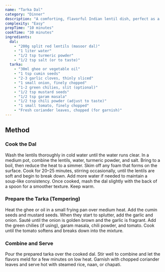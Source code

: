 ```yaml
---
name: "Tarka Dal"
category: "Dinner"
description: "A comforting, flavorful Indian lentil dish, perfect as a main or side"
complexity: "Easy"
prepTime: "10 minutes"
cookTime: "30 minutes"
ingredients:
  dal:
    - "200g split red lentils (masoor dal)"
    - "1 liter water"
    - "1/2 tsp turmeric powder"
    - "1/2 tsp salt (or to taste)"
  tarka:
    - "30ml ghee or vegetable oil"
    - "1 tsp cumin seeds"
    - "2-3 garlic cloves, thinly sliced"
    - "1 small onion, finely chopped"
    - "1-2 green chilies, slit (optional)"
    - "1/2 tsp mustard seeds"
    - "1/2 tsp garam masala"
    - "1/2 tsp chili powder (adjust to taste)"
    - "1 small tomato, finely chopped"
    - "Fresh coriander leaves, chopped (for garnish)"
---
```


## Method

### Cook the Dal

Wash the lentils thoroughly in cold water until the water runs clear. In a medium pot, combine the lentils, water, turmeric powder, and salt. Bring to a boil, then reduce the heat to a simmer. Skim off any foam that forms on the surface. Cook for 20–25 minutes, stirring occasionally, until the lentils are soft and begin to break down. Add more water if needed to maintain a soup-like consistency. Once cooked, mash the dal slightly with the back of a spoon for a smoother texture. Keep warm.

### Prepare the Tarka (Tempering)

Heat the ghee or oil in a small frying pan over medium heat. Add the cumin seeds and mustard seeds. When they start to splutter, add the garlic and onion. Sauté until the onion is golden brown and the garlic is fragrant. Add the green chilies (if using), garam masala, chili powder, and tomato. Cook until the tomato softens and breaks down into the mixture.

### Combine and Serve

Pour the prepared tarka over the cooked dal. Stir well to combine and let the flavors meld for a few minutes on low heat. Garnish with chopped coriander leaves and serve hot with steamed rice, naan, or chapati.
